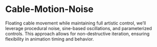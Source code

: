 # Cable-Motion-Noise
Floating cable movement while maintaining full artistic control, we’ll leverage procedural noise, sine-based oscillations, and parameterized controls. This approach allows for non-destructive iteration, ensuring flexibility in animation timing and behavior.
